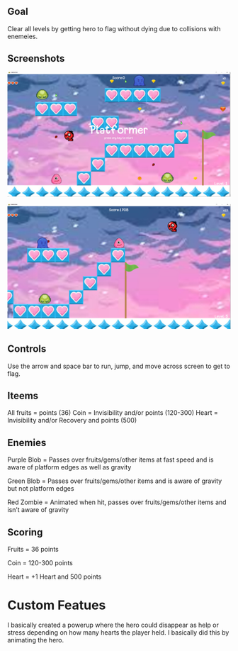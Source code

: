 

## Goal

Clear all levels by getting hero to flag without dying due to collisions with enemeies.

## Screenshots

![Start-screen](https://raw.githubusercontent.com/KB-3/platformer-game/main/screenshots/start_screen.PNG)

![Play_screen](https://raw.githubusercontent.com/KB-3/platformer-game/main/screenshots/play_screen.PNG)


## Controls

Use the arrow and space bar to run, jump, and move across screen to get to flag.

## Iteems
All fruits = points (36)
Coin = Invisibility and/or points (120-300)
Heart = Invisibility and/or Recovery and points (500)

## Enemies
Purple Blob = Passes over fruits/gems/other items at fast speed and is aware of platform edges as well as gravity

Green Blob = Passes over fruits/gems/other items and is aware of gravity but not platform edges

Red Zombie = Animated when hit, passes over fruits/gems/other items and isn’t aware of gravity

## Scoring
Fruits = 36 points

Coin = 120-300 points

Heart = +1 Heart and 500 points

# Custom Featues
I basically created a powerup where the hero could disappear as help or stress depending on how many hearts the player held. I basically did this by animating the hero.
